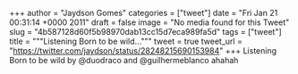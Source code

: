 
+++
author = "Jaydson Gomes"
categories = ["tweet"]
date = "Fri Jan 21 00:31:14 +0000 2011"
draft = false
image = "No media found for this Tweet"
slug = "4b587128d60f5b98970dab13cc15d7eca989fa5d"
tags = ["tweet"]
title = """Listening Born to be wild..."""
tweet = true
tweet_url = "https://twitter.com/jaydson/status/28248215690153984"
+++
Listening Born to be wild by @duodraco and @guilhermeblanco ahahah
